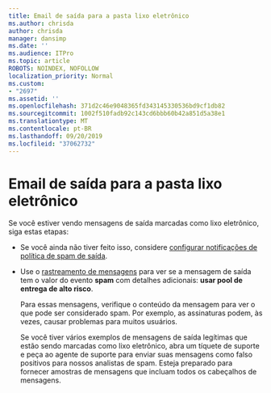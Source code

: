 ```yaml
---
title: Email de saída para a pasta lixo eletrônico
ms.author: chrisda
author: chrisda
manager: dansimp
ms.date: ''
ms.audience: ITPro
ms.topic: article
ROBOTS: NOINDEX, NOFOLLOW
localization_priority: Normal
ms.custom:
- "2697"
ms.assetid: ''
ms.openlocfilehash: 371d2c46e9048365fd343145330536bd9cf1db82
ms.sourcegitcommit: 1002f510fadb92c143cd6bbb60b42a851d5a38e1
ms.translationtype: MT
ms.contentlocale: pt-BR
ms.lasthandoff: 09/20/2019
ms.locfileid: "37062732"
---
```

# <a name="outbound-email-to-junk-email-folder"></a>Email de saída para a pasta lixo eletrônico

Se você estiver vendo mensagens de saída marcadas como lixo eletrônico, siga estas etapas:

- Se você ainda não tiver feito isso, considere [configurar notificações de política de spam de saída](https://docs.microsoft.com/office365/securitycompliance/configure-the-outbound-spam-policy).

- Use o [rastreamento de mensagens](https://docs.microsoft.com/office365/securitycompliance/message-trace-scc) para ver se a mensagem de saída tem o valor do evento **spam** com detalhes adicionais: **usar pool de entrega de alto risco**.

  Para essas mensagens, verifique o conteúdo da mensagem para ver o que pode ser considerado spam. Por exemplo, as assinaturas podem, às vezes, causar problemas para muitos usuários.

  Se você tiver vários exemplos de mensagens de saída legítimas que estão sendo marcadas como lixo eletrônico, abra um tíquete de suporte e peça ao agente de suporte para enviar suas mensagens como falso positivos para nossos analistas de spam. Esteja preparado para fornecer amostras de mensagens que incluam todos os cabeçalhos de mensagens.
